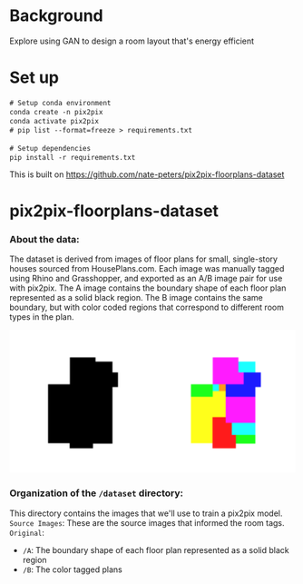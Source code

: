 # Background 
Explore using GAN to design a room layout that's energy efficient

# Set up 
```
# Setup conda environment
conda create -n pix2pix
conda activate pix2pix
# pip list --format=freeze > requirements.txt

# Setup dependencies
pip install -r requirements.txt
```

This is built on https://github.com/nate-peters/pix2pix-floorplans-dataset
# pix2pix-floorplans-dataset


### About the data:
The dataset is derived from images of floor plans for small, single-story houses sourced from HousePlans.com. Each image was manually tagged using Rhino and Grasshopper, and exported as an A/B image pair for use with pix2pix. The A image contains the boundary shape of each floor plan represented as a solid black region. The B image contains the same boundary, but with color coded regions that correspond to different room types in the plan.

![](extra/example-AB-pair.png)

### Organization of the `/dataset` directory:

This directory contains the images that we'll use to train a pix2pix model.
`Source Images`: These are the source images that informed the room tags.  
`Original`: 
- `/A`: The boundary shape of each floor plan represented as a solid black region
- `/B`: The color tagged plans
